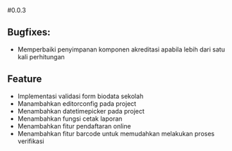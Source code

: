 #0.0.3

## Bugfixes:

- Memperbaiki penyimpanan komponen akreditasi apabila lebih dari satu kali perhitungan

## Feature

- Implementasi validasi form biodata sekolah
- Manambahkan editorconfig pada project
- Menambahkan datetimepicker pada project
- Menambahkan fungsi cetak laporan
- Menambahkan fitur pendaftaran online
- Menambahkan fitur barcode untuk memudahkan melakukan proses verifikasi
